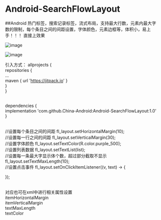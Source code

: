 # Android-SearchFlowLayout
##Android
热门标签，搜索记录标签，流式布局，支持最大行数，元素内最大字数的限制，每个条目之间的间距设置，字体颜色，元素边框等，体积小，易上手！！！
直接上效果

![image](https://user-images.githubusercontent.com/65054178/188781377-f76727d4-8322-4332-b5ae-6dc3216cdde7.png)

![image](https://user-images.githubusercontent.com/65054178/188769198-ba297d3b-1d79-4bc1-bfca-474ca9b51bd8.png)

引入方式：
allprojects {
	<br>repositories {
		<br>...
		<br>maven { url 'https://jitpack.io' }
		<br>}
	   <br> }
   
 <br> dependencies {
	       <br> implementation 'com.github.China-Android:Android-SearchFlowLayout:1.0'
	<br>}
  
  <br>//设置每个条目之间的间距
  fl_layout.setHorizontalMargin(10);
  <br>//设置每一行之间的间距
  fl_layout.setVerticalMargin(30);
  <br>//设置字体颜色
  fl_layout.setTextColor(R.color.purple_500);
  <br>//设置列表数据
  fl_layout.setTextList(list);
  <br>//设置每一条最大字显示体个数，超过部分截取不显示
  fl_layout.setTextMaxLength(10);
  <br>//设置点击事件
  fl_layout.setOnClickItemListener((v, text) -> {

  });
  
  <br>对应也可在xml中进行相关属性设置
  <br>itemHorizontalMargin
  <br>itemVerticalMargin
  <br>textMaxLength
  <br>textColor
  
  
